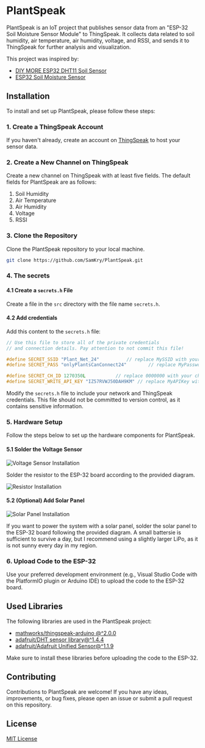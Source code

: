 # PlantSpeak

PlantSpeak is an IoT project that publishes sensor data from an "ESP-32 Soil Moisture Sensor Module" to ThingSpeak. It collects data related to soil humidity, air temperature, air humidity, voltage, and RSSI, and sends it to ThingSpeak for further analysis and visualization.

This project was inspired by:

- [DIY MORE ESP32 DHT11 Soil Sensor](https://templates.blakadder.com/diymore_012592.html)
- [ESP32 Soil Moisture Sensor](https://judelabs.com/esp32-soil-moisture-sensor)

## Installation

To install and set up PlantSpeak, please follow these steps:

### 1. Create a ThingSpeak Account

If you haven't already, create an account on [ThingSpeak](https://thingspeak.com) to host your sensor data.

### 2. Create a New Channel on ThingSpeak

Create a new channel on ThingSpeak with at least five fields. The default fields for PlantSpeak are as follows:

1. Soil Humidity
2. Air Temperature
3. Air Humidity
4. Voltage
5. RSSI

### 3. Clone the Repository

Clone the PlantSpeak repository to your local machine.

```bash
git clone https://github.com/SamKry/PlantSpeak.git
```

### 4. The secrets

#### 4.1 Create a `secrets.h` File

Create a file in the `src` directory with the file name `secrets.h`.

#### 4.2 Add credentials

Add this content to the `secrets.h` file:

```c++
// Use this file to store all of the private credentials 
// and connection details. Pay attention to not commit this file!

#define SECRET_SSID "Plant_Net_24"		    // replace MySSID with your WiFi network name
#define SECRET_PASS "onlyPlantsCanConnect24"	    // replace MyPassword with your WiFi password

#define SECRET_CH_ID 1270350L 		    // replace 0000000 with your channel number
#define SECRET_WRITE_API_KEY "IZ57RVWJ50DAH9KM" // replace MyAPIKey with your channel write API key
```

Modify the `secrets.h` file to include your network and ThingSpeak credentials. This file should not be committed to version control, as it contains sensitive information.

### 5. Hardware Setup

Follow the steps below to set up the hardware components for PlantSpeak.

#### 5.1 Solder the Voltage Sensor

![Voltage Sensor Installation](resources/imgs/voltage-sensor.png)

Solder the resistor to the ESP-32 board according to the provided diagram.

![Resistor Installation](https://link.to.your/resistor/image)

#### 5.2 (Optional) Add Solar Panel

![Solar Panel Installation](https://link.to.your/solar/panel/image)

If you want to power the system with a solar panel, solder the solar panel to the ESP-32 board following the provided diagram. A small battersie is sufficient to survive a day, but I recommend using a slightly larger LiPo, as it is not sunny every day in my region.

### 6. Upload Code to the ESP-32

Use your preferred development environment (e.g., Visual Studio Code with the PlatformIO plugin or Arduino IDE) to upload the code to the ESP-32 board.

## Used Libraries

The following libraries are used in the PlantSpeak project:

- [mathworks/thingspeak-arduino @^2.0.0](https://github.com/mathworks/thingspeak-arduino)
- [adafruit/DHT sensor library@^1.4.4](https://github.com/adafruit/DHT-sensor-library)
- [adafruit/Adafruit Unified Sensor@^1.1.9](https://github.com/adafruit/Adafruit_Sensor)

Make sure to install these libraries before uploading the code to the ESP-32.

## Contributing

Contributions to PlantSpeak are welcome! If you have any ideas, improvements, or bug fixes, please open an issue or submit a pull request on this repository.

## License

[MIT License](https://opensource.org/licenses/MIT)
